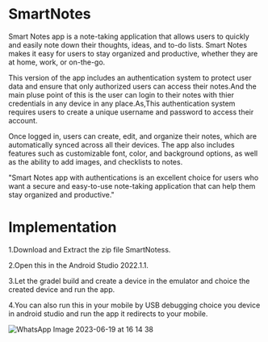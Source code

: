 # SmartNotes 

Smart Notes app is a note-taking application that allows users to quickly and easily note down their thoughts, ideas, and to-do lists. 
Smart Notes makes it easy for users to stay organized and productive, whether they are at home, work, or on-the-go.

 This version of the app includes an authentication system to protect user data and ensure that only authorized users can access their notes.And the main pluse point of this is the user can login to their notes with thier credentials in any device in any place.As,This authentication system requires users to create a unique username and password to access their account.
 
 Once logged in, users can create, edit, and organize their notes, which are automatically synced across all their devices. The app also includes features such as customizable font, color, and background options, as well as the ability to add images, and checklists to notes.
 
"Smart Notes app with authentications is an excellent choice for users who want a secure and easy-to-use note-taking application that can help them stay organized and productive."

# Implementation
1.Download and Extract the zip file SmartNotess.

2.Open this in the Android Studio 2022.1.1.

3.Let the gradel build and create a device in the emulator and choice the created device and run the app.

4.You can also run this in your mobile by USB debugging choice you device in android studio and run the app it redirects to your mobile. 

![WhatsApp Image 2023-06-19 at 16 14 38](https://github.com/DurgaSusmitha/SmartNotes/assets/127092893/2008fa31-ea84-4f52-8e6c-062bba09be9b)


